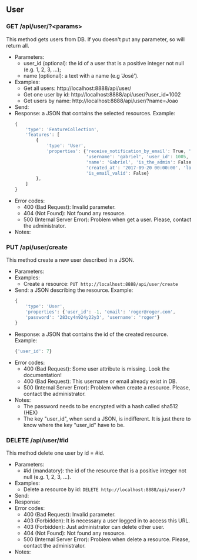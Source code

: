## User


### GET /api/user/?\<params>

This method gets users from DB. If you doesn't put any parameter, so will return all.
- Parameters:
    - user_id (optional): the id of a user that is a positive integer not null (e.g. 1, 2, 3, ...);
    - name (optional): a text with a name (e.g 'José').
- Examples:
    - Get all users: http://localhost:8888/api/user/
    - Get one user by id: http://localhost:8888/api/user/?user_id=1002
    - Get users by name: http://localhost:8888/api/user/?name=Joao
- Send:
- Response: a JSON that contains the selected resources. Example:
    ```javascript
    {
        'type': 'FeatureCollection',
        'features': [
            {
                'type': 'User',
                'properties': {'receive_notification_by_email': True, 'terms_agreed': False,
                               'username': 'gabriel', 'user_id': 1005, 'email': 'gabriel@admin.com',
                               'name': 'Gabriel', 'is_the_admin': False, 'can_add_layer': True,
                               'created_at': '2017-09-20 00:00:00', 'login_date': '2017-09-20T00:00:00',
                               'is_email_valid': False}
            },
        ]
    }
    ```
- Error codes:
    - 400 (Bad Request): Invalid parameter.
    - 404 (Not Found): Not found any resource.
    - 500 (Internal Server Error): Problem when get a user. Please, contact the administrator.
- Notes:


### PUT /api/user/create

This method create a new user described in a JSON.
- Parameters:
- Examples:
     - Create a resource: ```PUT http://localhost:8888/api/user/create```
- Send: a JSON describing the resource. Example:
    ```javascript
    {
        'type': 'User',
        'properties': {'user_id': -1, 'email': 'roger@roger.com',
        'password': '283cy4n924y22y3', 'username': 'roger'}
    }
    ```
- Response: a JSON that contains the id of the created resource. Example:
    ```javascript
    {'user_id': 7}
    ```
- Error codes:
    - 400 (Bad Request): Some user attribute is missing. Look the documentation!
    - 400 (Bad Request): This username or email already exist in DB.
    - 500 (Internal Server Error): Problem when create a resource. Please, contact the administrator.
- Notes:
    - The password needs to be encrypted with a hash called sha512 (HEX)
    - The key "user_id", when send a JSON, is indifferent. It is just there to know where the key "user_id" have to be.


<!-- - PUT /api/user/update -->


### DELETE /api/user/#id

This method delete one user by id = #id.
- Parameters:
    - #id (mandatory): the id of the resource that is a positive integer not null (e.g. 1, 2, 3, ...).
- Examples:
     - Delete a resource by id: ```DELETE http://localhost:8888/api/user/7```
- Send:
- Response:
- Error codes:
    - 400 (Bad Request): Invalid parameter.
    - 403 (Forbidden): It is necessary a user logged in to access this URL.
    - 403 (Forbidden): Just administrator can delete other user.
    - 404 (Not Found): Not found any resource.
    - 500 (Internal Server Error): Problem when delete a resource. Please, contact the administrator.
- Notes:
